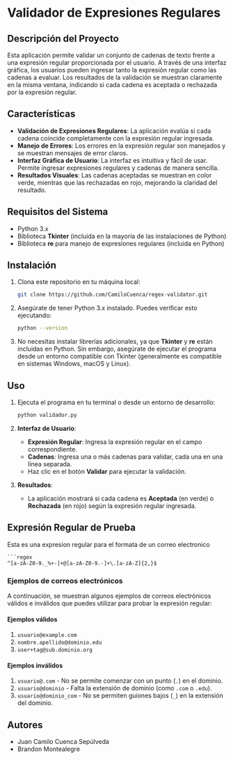 
# Validador de Expresiones Regulares

## Descripción del Proyecto
Esta aplicación permite validar un conjunto de cadenas de texto frente a una expresión regular proporcionada por el usuario. A través de una interfaz gráfica, los usuarios pueden ingresar tanto la expresión regular como las cadenas a evaluar. Los resultados de la validación se muestran claramente en la misma ventana, indicando si cada cadena es aceptada o rechazada por la expresión regular.

## Características
- **Validación de Expresiones Regulares**: La aplicación evalúa si cada cadena coincide completamente con la expresión regular ingresada.
- **Manejo de Errores**: Los errores en la expresión regular son manejados y se muestran mensajes de error claros.
- **Interfaz Gráfica de Usuario**: La interfaz es intuitiva y fácil de usar. Permite ingresar expresiones regulares y cadenas de manera sencilla.
- **Resultados Visuales**: Las cadenas aceptadas se muestran en color verde, mientras que las rechazadas en rojo, mejorando la claridad del resultado.

## Requisitos del Sistema
- Python 3.x
- Biblioteca **Tkinter** (incluida en la mayoría de las instalaciones de Python)
- Biblioteca **re** para manejo de expresiones regulares (incluida en Python)

## Instalación
1. Clona este repositorio en tu máquina local:
    ```bash
    git clone https://github.com/CamiloCuenca/regex-validator.git
    ```
2. Asegúrate de tener Python 3.x instalado. Puedes verificar esto ejecutando:
    ```bash
    python --version
    ```

3. No necesitas instalar librerías adicionales, ya que **Tkinter** y **re** están incluidas en Python. Sin embargo, asegúrate de ejecutar el programa desde un entorno compatible con Tkinter (generalmente es compatible en sistemas Windows, macOS y Linux).

## Uso
1. Ejecuta el programa en tu terminal o desde un entorno de desarrollo:
    ```bash
    python validador.py
    ```

2. **Interfaz de Usuario**:
   - **Expresión Regular**: Ingresa la expresión regular en el campo correspondiente.
   - **Cadenas**: Ingresa una o más cadenas para validar, cada una en una línea separada.
   - Haz clic en el botón **Validar** para ejecutar la validación.

3. **Resultados**:
   - La aplicación mostrará si cada cadena es **Aceptada** (en verde) o **Rechazada** (en rojo) según la expresión regular ingresada.

## Expresión Regular de Prueba


Esta es una expresion regular para el formata de un correo electronico

    ```regex
    ^[a-zA-Z0-9._%+-]+@[a-zA-Z0-9.-]+\.[a-zA-Z]{2,}$
    
### Ejemplos de correos electrónicos

A continuación, se muestran algunos ejemplos de correos electrónicos válidos e inválidos que puedes utilizar para probar la expresión regular:

#### Ejemplos válidos

1. `usuario@example.com`
2. `nombre.apellido@dominio.edu`
3. `user+tag@sub.dominio.org`

#### Ejemplos inválidos

1. `usuario@.com` - No se permite comenzar con un punto (`.`) en el dominio.
2. `usuario@dominio` - Falta la extensión de dominio (como `.com` o `.edu`).
3. `usuario@dominio_com` - No se permiten guiones bajos (`_`) en la extensión del dominio.


## Autores
- Juan Camilo Cuenca Sepúlveda
- Brandon Montealegre

